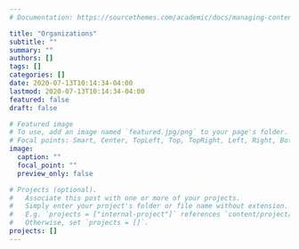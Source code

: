 ```yaml
---
# Documentation: https://sourcethemes.com/academic/docs/managing-content/

title: "Organizations"
subtitle: ""
summary: ""
authors: []
tags: []
categories: []
date: 2020-07-13T10:14:34-04:00
lastmod: 2020-07-13T10:14:34-04:00
featured: false
draft: false

# Featured image
# To use, add an image named `featured.jpg/png` to your page's folder.
# Focal points: Smart, Center, TopLeft, Top, TopRight, Left, Right, BottomLeft, Bottom, BottomRight.
image:
  caption: ""
  focal_point: ""
  preview_only: false

# Projects (optional).
#   Associate this post with one or more of your projects.
#   Simply enter your project's folder or file name without extension.
#   E.g. `projects = ["internal-project"]` references `content/project/deep-learning/index.md`.
#   Otherwise, set `projects = []`.
projects: []
---
```

